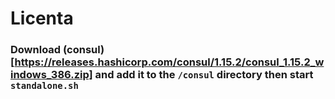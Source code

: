 # Licenta

### Download (consul)[https://releases.hashicorp.com/consul/1.15.2/consul_1.15.2_windows_386.zip] and add it to the `/consul` directory then start `standalone.sh`